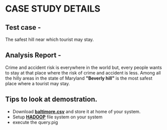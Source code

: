 # CASE STUDY DETAILS
## Test case -
The safest hill near which tourist may stay.
## Analysis Report -
Crime and accident risk is everywhere in the world but, every people wants to stay at that place where the risk of crime and accident is less. Among all the hilly areas in the state of Maryland <strong>"Beverly hill"</strong> is the most safest place where a tourist may stay.
## Tips to look at demostration.
<ul>
<li>Download <strong><a href = "https://drive.google.com/file/d/1t5rmHwOHd4zCgtVE0WVeN-PWtkT2VSkx/view">baltimore.csv</a></strong> and store it at home of your system.</li>
<li>Setup <strong><a href = "https://www.guru99.com/how-to-install-hadoop.html">HADOOP</a></strong> file system on your system</li>
<li>execute the query.pig</li>
</ul>